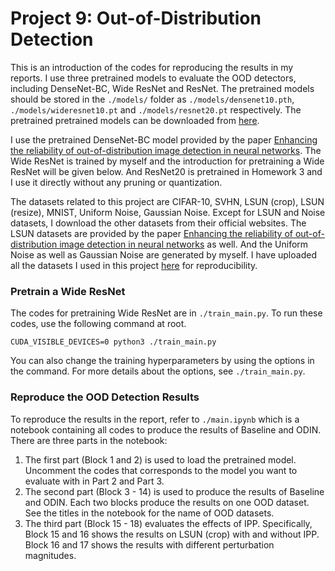 # Project 9: Out-of-Distribution Detection

This is an introduction of the codes for reproducing the results in my reports.  I use three pretrained models to evaluate the OOD detectors, including DenseNet-BC, Wide ResNet and ResNet. The pretrained models should be stored in the ```./models/``` folder as ```./models/densenet10.pth```, ```./models/wideresnet10.pt``` and ```./models/resnet20.pt``` respectively. The pretrained pretrained models can be downloaded  from [here](https://drive.google.com/file/d/1PbOalSanfZv-t_90xIvbP0DbZhPCzk7l/view?usp=sharing). 

I use the pretrained DenseNet-BC model provided by the paper [Enhancing the reliability of out-of-distribution image detection in neural networks](https://github.com/facebookresearch/odin). The Wide ResNet is trained by myself and the introduction for pretraining a Wide ResNet will be given below. And ResNet20 is pretrained in Homework 3 and I use it directly without any pruning or quantization.

The datasets related to this project are CIFAR-10, SVHN, LSUN (crop), LSUN (resize), MNIST, Uniform Noise, Gaussian Noise. Except for LSUN and Noise datasets, I download the other datasets from their official websites. The LSUN datasets are provided by the paper [Enhancing the reliability of out-of-distribution image detection in neural networks](https://github.com/facebookresearch/odin) as well. And the Uniform Noise as well as Gaussian Noise are generated by myself. I have uploaded all the datasets I used in this project [here](https://drive.google.com/file/d/1XpQqI94LgJz29W4DFDcMMCPNln86SuQV/view?usp=sharing) for reproducibility.

### Pretrain a Wide ResNet

The codes for pretraining Wide ResNet are in ```./train_main.py```. To run these codes, use the following command at root.

```shell
CUDA_VISIBLE_DEVICES=0 python3 ./train_main.py
```

You can also change the training hyperparameters by using the options in the command. For more details about the options, see ```./train_main.py```.

### Reproduce the OOD Detection Results

To reproduce the results in the report, refer to ```./main.ipynb``` which is a notebook containing all codes to produce the results of Baseline and ODIN. There are three parts in the notebook:

1. The first part (Block 1 and 2) is used to load the pretrained model. Uncomment the codes that corresponds to the model you want to evaluate with in Part 2 and Part 3.
2. The second part (Block 3 - 14) is used to produce the results of Baseline and ODIN. Each two blocks produce the results on one OOD dataset. See the titles in the notebook for the name of OOD datasets.
3. The third part (Block 15 - 18) evaluates the effects of IPP. Specifically, Block 15 and 16 shows the results on LSUN (crop) with and without IPP. Block 16 and 17 shows the results with different perturbation magnitudes.



